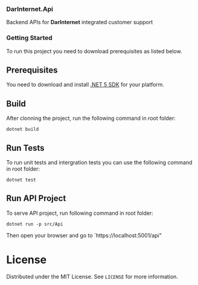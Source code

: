 ### DarInternet.Api
Backend APIs for **DarInternet** integrated customer support


### Getting Started
To run this project you need to download prerequisites as listed below.

## Prerequisites
You need to download and install [.NET 5 SDK](https://dotnet.microsoft.com/download/dotnet/5.0) for your platform.

## Build 
After clonning the project, run the following command in root folder:

`dotnet build`

## Run Tests
To run unit tests and intergration tests you can use the following command in root folder:

`dotnet test`

## Run API Project
To serve API project, run following command in root folder:

`dotnet run -p src/Api`

Then open your browser and go to `https://localhost:5001/api"

# License
Distributed under the MIT License. See `LICENSE` for more information.



